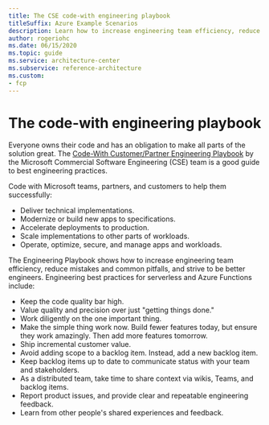 ```yaml
---
title: The CSE code-with engineering playbook
titleSuffix: Azure Example Scenarios
description: Learn how to increase engineering team efficiency, reduce mistakes and common pitfalls, and be a better engineer with the Code-with engineering playbook.
author: rogeriohc
ms.date: 06/15/2020
ms.topic: guide
ms.service: architecture-center
ms.subservice: reference-architecture
ms.custom:
- fcp
---
```

# The code-with engineering playbook

Everyone owns their code and has an obligation to make all parts of the solution great. The [Code-With Customer/Partner Engineering Playbook](https://github.com/microsoft/code-with-engineering-playbook) by the Microsoft Commercial Software Engineering (CSE) team is a good guide to best engineering practices. 

Code with Microsoft teams, partners, and customers to help them successfully:

- Deliver technical implementations.
- Modernize or build new apps to specifications.
- Accelerate deployments to production.
- Scale implementations to other parts of workloads.
- Operate, optimize, secure, and manage apps and workloads.

The Engineering Playbook shows how to increase engineering team efficiency, reduce mistakes and common pitfalls, and strive to be better engineers. Engineering best practices for serverless and Azure Functions include:

- Keep the code quality bar high.
- Value quality and precision over just "getting things done."
- Work diligently on the one important thing.
- Make the simple thing work now. Build fewer features today, but ensure they work amazingly. Then add more features tomorrow.
- Ship incremental customer value.
- Avoid adding scope to a backlog item. Instead, add a new backlog item.
- Keep backlog items up to date to communicate status with your team and stakeholders.
- As a distributed team, take time to share context via wikis, Teams, and backlog items.
- Report product issues, and provide clear and repeatable engineering feedback.
- Learn from other people's shared experiences and feedback.

